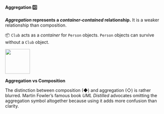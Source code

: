 <link rel="stylesheet" href="{{baseUrl}}/css/textbook.css">

<div class="website-content">

<div id="title">

#### Aggregation :three:

</div>

<div id="body">

**_Aggregation_ represents a _container-contained_ relationship.** It is a weaker relationship than composition.

<dynamic-panel bottom-switch src="../../../uml/classDiagrams/aggregation/what/full.md" header=":mortar_board: UML &rarr; Class Diagrams &rarr; Aggregation" />

<p/>

<tip-box> 

:package: `Club` acts as a _container_ for `Person` objects. `Person` objects can survive without a `Club` object.

<img src="{{baseUrl}}/oopDesign/associations/aggregation/images/clubPerson.png" height="80" />
<p/>

</tip-box>


<tip-box type="tip"> 

**Aggregation vs Composition**

The distinction between composition (&#9670;) and aggregation (&#9671;) is rather blurred. Martin Fowler’s famous book _UML Distilled_ advocates omitting the aggregation symbol altogether because using it adds more confusion than clarity.

</tip-box>


</div>

<div id="extras">

<include src="exercises.md" />

<div>

</div>
